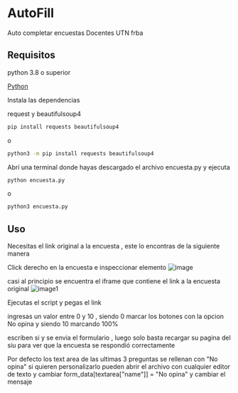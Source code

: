 
# AutoFill
Auto completar encuestas Docentes UTN frba

## Requisitos

python 3.8 o superior

[Python](https://www.python.org/downloads/windows/)

Instala las dependencias

request y beautifulsoup4
```bash
pip install requests beautifulsoup4
```
o

```bash
python3 -m pip install requests beautifulsoup4
```


Abrí una terminal donde hayas descargado el archivo encuesta.py y ejecuta
```bash
python encuesta.py
```
o
```bash
python3 encuesta.py
```

## Uso

Necesitas el link original a la encuesta , este lo encontras de la siguiente manera

Click derecho en la encuesta e inspeccionar elemento
![image](https://github.com/user-attachments/assets/04eb68fc-2e14-43f8-8496-011235d9fd85)


casi al principio se encuentra el iframe que contiene el link a la encuesta original
![image1](https://github.com/user-attachments/assets/4388c394-80c5-4eed-840f-38c5239c5654)


Ejecutas el script y pegas el link

ingresas un valor entre 0 y 10 , siendo 0 marcar los botones con la opcion No opina y siendo 10 marcando 100%

escriben si y se envia el formulario , luego solo basta recargar su pagina del siu para ver que la encuesta se respondió correctamente


Por defecto los text area de las ultimas 3 preguntas se rellenan con "No opina" si quieren personalizarlo pueden abrir el archivo con cualquier editor de texto y cambiar 
form_data[textarea["name"]] = "No opina" 
y cambiar el mensaje




